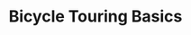 ---
layout: post
category: learn
title: Bicycle Touring Basics
description: Bike touring is an awesome adventure where you don't know what's going to happen after a few hundred feet.
h1_title: Bike Touring 101
short_text: Bike touring is an awesome adventure where you don't know what's going to happen after a few hundred feet.
img: /images/learn/bike-touring-101/biketouring1011024w.jpg
img_caption: The Wandering Nomads @ awanderingphoto.com
isTopLevel: false
isSingleLevel: false
isArticle: true
datePublished: 2018-11-11 11:00:00 +0300
dateModified: 2022-07-18 11:00:00 +0300
#permalink: 
---
